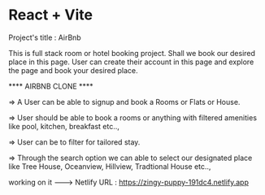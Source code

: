 # React + Vite

Project's title : AirBnb 

This is full stack room or hotel booking project. Shall we book our desired place in this page.
User can create their account in this page and explore the page and book your desired place.

**** AIRBNB CLONE ****

=> A User can be able to signup and book a Rooms or Flats or House.

=> User should be able to book a rooms or anything with filtered amenities like pool, kitchen, breakfast etc..,

=> User can be to filter for tailored stay.

=> Through the search option we can able to select our designated place like Tree House, Oceanview, Hillview, Tradtional House etc..,

working on it --->  Netlify URL : https://zingy-puppy-191dc4.netlify.app

